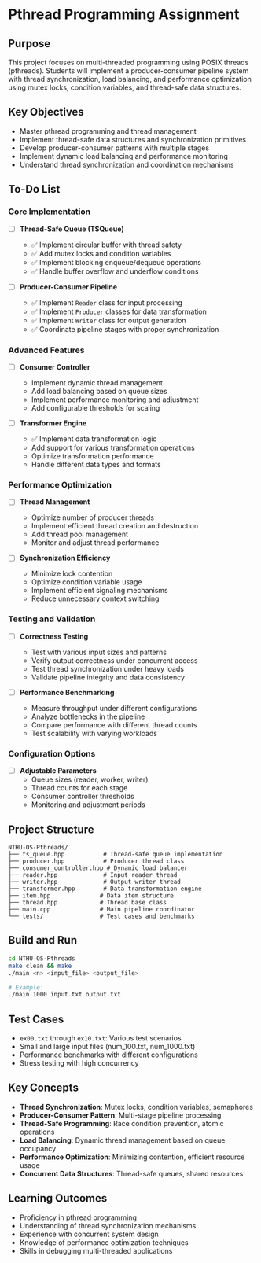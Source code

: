 # Pthread Programming Assignment

## Purpose
This project focuses on multi-threaded programming using POSIX threads (pthreads). Students will implement a producer-consumer pipeline system with thread synchronization, load balancing, and performance optimization using mutex locks, condition variables, and thread-safe data structures.

## Key Objectives
- Master pthread programming and thread management
- Implement thread-safe data structures and synchronization primitives
- Develop producer-consumer patterns with multiple stages
- Implement dynamic load balancing and performance monitoring
- Understand thread synchronization and coordination mechanisms

## To-Do List

### Core Implementation
- [ ] **Thread-Safe Queue (TSQueue)**
  - ✅ Implement circular buffer with thread safety
  - ✅ Add mutex locks and condition variables
  - ✅ Implement blocking enqueue/dequeue operations
  - ✅ Handle buffer overflow and underflow conditions

- [ ] **Producer-Consumer Pipeline**
  - ✅ Implement `Reader` class for input processing
  - ✅ Implement `Producer` classes for data transformation
  - ✅ Implement `Writer` class for output generation
  - ✅ Coordinate pipeline stages with proper synchronization

### Advanced Features
- [ ] **Consumer Controller**
  - Implement dynamic thread management
  - Add load balancing based on queue sizes
  - Implement performance monitoring and adjustment
  - Add configurable thresholds for scaling

- [ ] **Transformer Engine**
  - ✅ Implement data transformation logic
  - Add support for various transformation operations
  - Optimize transformation performance
  - Handle different data types and formats

### Performance Optimization
- [ ] **Thread Management**
  - Optimize number of producer threads
  - Implement efficient thread creation and destruction
  - Add thread pool management
  - Monitor and adjust thread performance

- [ ] **Synchronization Efficiency**
  - Minimize lock contention
  - Optimize condition variable usage
  - Implement efficient signaling mechanisms
  - Reduce unnecessary context switching

### Testing and Validation
- [ ] **Correctness Testing**
  - Test with various input sizes and patterns
  - Verify output correctness under concurrent access
  - Test thread synchronization under heavy loads
  - Validate pipeline integrity and data consistency

- [ ] **Performance Benchmarking**
  - Measure throughput under different configurations
  - Analyze bottlenecks in the pipeline
  - Compare performance with different thread counts
  - Test scalability with varying workloads

### Configuration Options
- [ ] **Adjustable Parameters**
  - Queue sizes (reader, worker, writer)
  - Thread counts for each stage
  - Consumer controller thresholds
  - Monitoring and adjustment periods

## Project Structure
```
NTHU-OS-Pthreads/
├── ts_queue.hpp           # Thread-safe queue implementation
├── producer.hpp           # Producer thread class
├── consumer_controller.hpp # Dynamic load balancer
├── reader.hpp             # Input reader thread
├── writer.hpp             # Output writer thread
├── transformer.hpp        # Data transformation engine
├── item.hpp              # Data item structure
├── thread.hpp            # Thread base class
├── main.cpp              # Main pipeline coordinator
└── tests/                # Test cases and benchmarks
```

## Build and Run
```bash
cd NTHU-OS-Pthreads
make clean && make
./main <n> <input_file> <output_file>

# Example:
./main 1000 input.txt output.txt
```

## Test Cases
- `ex00.txt` through `ex10.txt`: Various test scenarios
- Small and large input files (num_100.txt, num_1000.txt)
- Performance benchmarks with different configurations
- Stress testing with high concurrency

## Key Concepts
- **Thread Synchronization**: Mutex locks, condition variables, semaphores
- **Producer-Consumer Pattern**: Multi-stage pipeline processing
- **Thread-Safe Programming**: Race condition prevention, atomic operations
- **Load Balancing**: Dynamic thread management based on queue occupancy
- **Performance Optimization**: Minimizing contention, efficient resource usage
- **Concurrent Data Structures**: Thread-safe queues, shared resources

## Learning Outcomes
- Proficiency in pthread programming
- Understanding of thread synchronization mechanisms
- Experience with concurrent system design
- Knowledge of performance optimization techniques
- Skills in debugging multi-threaded applications